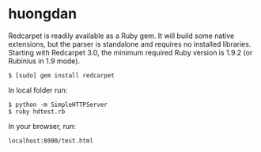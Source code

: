 # huongdan
Redcarpet is readily available as a Ruby gem. It will build some native extensions, but the parser is standalone and requires no installed libraries. Starting with Redcarpet 3.0, the minimum required Ruby version is 1.9.2 (or Rubinius in 1.9 mode).
```
$ [sudo] gem install redcarpet
```
In local folder run: 
```
$ python -m SimpleHTTPServer 
$ ruby hdtest.rb
```

In your browser, run:
```
localhost:8000/test.html
```
